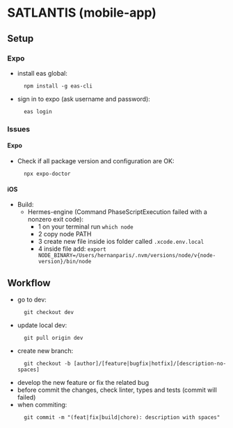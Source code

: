 # SATLANTIS (mobile-app)

## Setup

### Expo
- install eas global:
  ```console
    npm install -g eas-cli
  ```

- sign in to expo (ask username and password):
  ```console
    eas login
  ```

### Issues

#### Expo
- Check if all package version and configuration are OK:
  ```console
    npx expo-doctor
  ```

#### iOS
- Build: 
  - Hermes-engine (Command PhaseScriptExecution failed with a nonzero exit code):
    - 1 on your terminal run `which node`
    - 2 copy node PATH
    - 3 create new file inside ios folder called `.xcode.env.local`
    - 4 inside file add: `export NODE_BINARY=/Users/hernanparis/.nvm/versions/node/v{node-version}/bin/node`

## Workflow

- go to dev:
  ```console
    git checkout dev
  ```
- update local dev:
  ```console
    git pull origin dev
  ```
- create new branch:
  ```console
    git checkout -b [author]/[feature|bugfix|hotfix]/[description-no-spaces]
  ```
- develop the new feature or fix the related bug
- before commit the changes, check linter, types and tests (commit will failed)
- when commiting:
  ```console
    git commit -m "(feat|fix|build|chore): description with spaces"
  ```